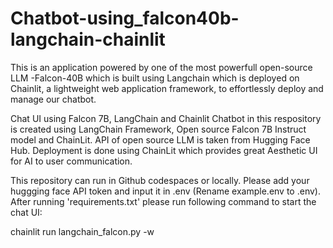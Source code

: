 # Chatbot-using_falcon40b-langchain-chainlit
This is an application powered by one of the most powerfull open-source LLM -Falcon-40B which is built using Langchain which is deployed on Chainlit, a lightweight web application framework, to effortlessly deploy and manage our chatbot.

Chat UI using Falcon 7B, LangChain and Chainlit
Chatbot in this respository is created using LangChain Framework, Open source Falcon 7B Instruct model and ChainLit. API of open source LLM is taken from Hugging Face Hub. Deployment is done using ChainLit which provides great Aesthetic UI for AI to user communication.

This repository can run in Github codespaces or locally. Please add your huggging face API token and input it in .env (Rename example.env to .env). After running 'requirements.txt' please run following command to start the chat UI:

chainlit run langchain_falcon.py -w

